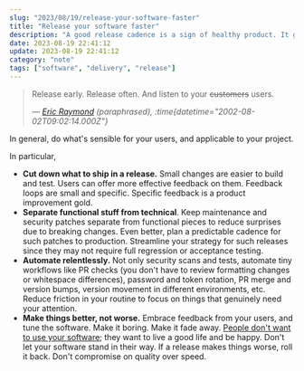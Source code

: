```yaml
---
slug: "2023/08/19/release-your-software-faster"
title: "Release your software faster"
description: "A good release cadence is a sign of healthy product. It gives confidence that features will ship and patches will be fixed in time. Here are some thoughts on how to release your software faster."
date: 2023-08-19 22:41:12
update: 2023-08-19 22:41:12
category: "note"
tags: ["software", "delivery", "release"]
---
```


> Release early. Release often. And listen to your ~~customers~~ users.
>
> <cite>&mdash; [Eric Raymond](http://www.catb.org/~esr/writings/cathedral-bazaar/cathedral-bazaar/ar01s04.html) (paraphrased), :time{datetime="2002-08-02T09:02:14.000Z"}</cite> 

In general, do what's sensible for your users, and applicable to your project.

In particular,

- **Cut down what to ship in a release.** Small changes are easier to build and test. Users can offer more effective feedback on them. Feedback loops are small and specific. Specific feedback is a product improvement gold.
- **Separate functional stuff from technical**. Keep maintenance and security patches separate from functional pieces to reduce surprises due to breaking changes. Even better, plan a predictable cadence for such patches to production. Streamline your strategy for such releases since they may not require full regression or acceptance testing.
- **Automate relentlessly.** Not only security scans and tests, automate tiny workflows like PR checks (you don't have to review formatting changes or whitespace differences), password and token rotation, PR merge and version bumps, version movement in different environments, etc. Reduce friction in your routine to focus on things that genuinely need your attention.
- **Make things better, not worse.** Embrace feedback from your users, and tune the software. Make it boring. Make it fade away. [People don't want to use your software](/post/2019/08/15/people-dont-want-to-use-your-software/); they want to live a good life and be happy. Don't let your software stand in their way. If a release makes things worse, roll it back. Don't compromise on quality over speed.
